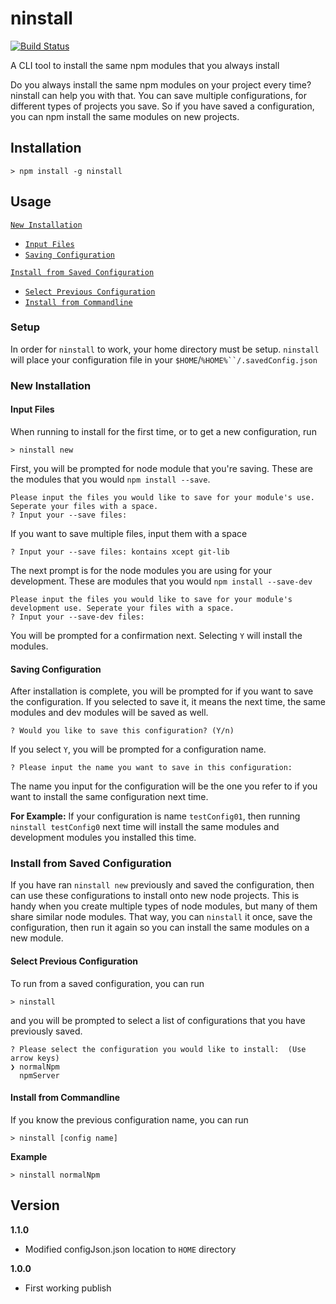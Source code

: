 # ninstall

[![Build Status](https://travis-ci.org/joeyism/node-ninstall.svg?branch=master)](https://travis-ci.org/joeyism/node-ninstall)

A CLI tool to install the same npm modules that you always install

Do you always install the same npm modules on your project every time? ninstall can help you with that. You can save multiple configurations, for different types of projects you save. So if you have saved a configuration, you can npm install the same modules on new projects.

## Installation

    > npm install -g ninstall

## Usage

[`New Installation`](#new-installation)
- [`Input Files`](#input-files)
- [`Saving Configuration`](#saving-configuration)

[`Install from Saved Configuration`](#install-from-saved-configuration)
- [`Select Previous Configuration`](#select-previous-configuration) 
- [`Install from Commandline`](#install-from-commandline)

### Setup
In order for `ninstall` to work, your home directory must be setup. `ninstall` will place your configuration file in your `$HOME`/`%HOME%``/.savedConfig.json`

### New Installation

#### Input Files
When running to install for the first time, or to get a new configuration, run

    > ninstall new

First, you will be prompted for node module that you're saving. These are the modules that you would `npm install --save`.

    Please input the files you would like to save for your module's use. Seperate your files with a space.
    ? Input your --save files:  

If you want to save multiple files, input them with a space
    
    ? Input your --save files: kontains xcept git-lib

The next prompt is for the node modules you are using for your development. These are modules that you would `npm install --save-dev`

    Please input the files you would like to save for your module's development use. Seperate your files with a space.
    ? Input your --save-dev files:  

You will be prompted for a confirmation next. Selecting `Y` will install the modules. 

#### Saving Configuration
After installation is complete, you will be prompted for if you want to save the configuration. If you selected to save it, it means the next time, the same modules and dev modules will be saved as well.

    ? Would you like to save this configuration? (Y/n) 

If you select `Y`, you will be prompted for a configuration name. 

    ? Please input the name you want to save in this configuration:

The name you input for the configuration will be the one you refer to if you want to install the same configuration next time. 

**For Example:** If your configuration is name `testConfig01`, then running `ninstall testConfig0` next time will install the same modules and development modules you installed this time.

### Install from Saved Configuration
If you have ran `ninstall new` previously and saved the configuration, then can use these configurations to install onto new node projects. This is handy when you create multiple types of node modules, but many of them share similar node modules. That way, you can `ninstall` it once, save the configuration, then run it again so you can install the same modules on a new module.

#### Select Previous Configuration
To run from a saved configuration, you can run 

    > ninstall

and you will be prompted to select a list of configurations that you have previously saved.

    ? Please select the configuration you would like to install:  (Use arrow keys)
    ❯ normalNpm
      npmServer

#### Install from Commandline
If you know the previous configuration name, you can run

    > ninstall [config name]

**Example**

    > ninstall normalNpm

## Version
**1.1.0**
* Modified configJson.json location to `HOME` directory

**1.0.0**
* First working publish
